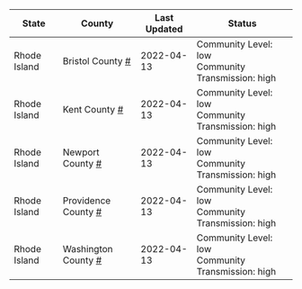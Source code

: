 State | County | Last Updated | Status
--- | --- | --- | --- 
Rhode Island | Bristol County <a href="#bristol_county">#</a> | 2022-04-13 | <a name="bristol_county"></a>Community Level: low<br/>Community Transmission: high
Rhode Island | Kent County <a href="#kent_county">#</a> | 2022-04-13 | <a name="kent_county"></a>Community Level: low<br/>Community Transmission: high
Rhode Island | Newport County <a href="#newport_county">#</a> | 2022-04-13 | <a name="newport_county"></a>Community Level: low<br/>Community Transmission: high
Rhode Island | Providence County <a href="#providence_county">#</a> | 2022-04-13 | <a name="providence_county"></a>Community Level: low<br/>Community Transmission: high
Rhode Island | Washington County <a href="#washington_county">#</a> | 2022-04-13 | <a name="washington_county"></a>Community Level: low<br/>Community Transmission: high
